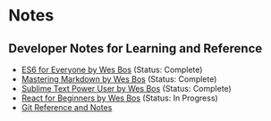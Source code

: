 # Notes

## Developer Notes for Learning and Reference
* [ES6 for Everyone by Wes Bos](dev.es6-foreveryone.online-course.md) (Status: Complete)
* [Mastering Markdown by Wes Bos](dev.mastering-markdown.online-course.md) (Status: Complete)
* [Sublime Text Power User by Wes Bos](dev.sublime-text.book.md) (Status: Complete)
* [React for Beginners by Wes Bos](dev.react-for-beginners.online-course.md) (Status: In Progress)
* [Git Reference and Notes](dev.git.md)

<!--
## Developer Notes for Projects
* [Lego Project Notes](dev.lego.warrenshea.notes.md) (Status: **In Progress**)

## Warren's Store
* [Comics for sale](store.comics.md) (Status: **In Progress**)

* [Toys and Statues for sale](store.toys.md)
* [Other stuff for sale](store.misc.md) (Status: Complete)-->
